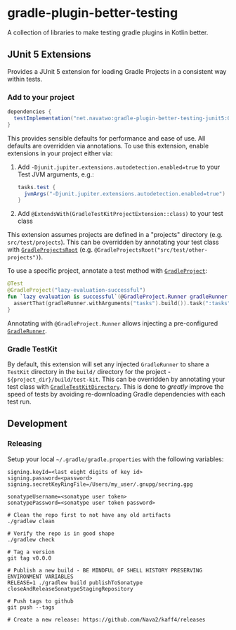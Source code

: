 # gradle-plugin-better-testing
A collection of libraries to make testing gradle plugins in Kotlin better.

## JUnit 5 Extensions

Provides a JUnit 5 extension for loading Gradle Projects in a consistent way within tests.

### Add to your project
```gradle
dependencies {
  testImplementation("net.navatwo:gradle-plugin-better-testing-junit5:0.0.0")
}
```

This provides sensible defaults for performance and ease of use. All defaults are overridden via annotations. To use
this extension, enable extensions in your project either via:
1. Add `-Djunit.jupiter.extensions.autodetection.enabled=true` to your Test JVM arguments, e.g.:
     ```gradle
     tasks.test {
       jvmArgs("-Djunit.jupiter.extensions.autodetection.enabled=true")
     }
     ```
2. Add `@ExtendsWith(GradleTestKitProjectExtension::class)` to your test class

This extension assumes projects are defined in a "projects" directory (e.g. `src/test/projects`). This can be
overridden by annotating your test class with [`GradleProjectsRoot`](gradle-plugin-better-testing-junit5/src/main/kotlin/net/navatwo/gradle/testkit/junit5/GradleProjectsRoot.kt)
(e.g. `@GradleProjectsRoot("src/test/other-projects")`).

To use a specific project, annotate a test method with [`GradleProject`](gradle-plugin-better-testing-junit5/src/main/kotlin/net/navatwo/gradle/testkit/junit5/GradleProject.kt):

```kotlin
@Test
@GradleProject("lazy-evaluation-successful")
fun `lazy evaluation is successful`(@GradleProject.Runner gradleRunner: GradleRunner) {
  assertThat(gradleRunner.withArguments("tasks").build()).task(":tasks").isSuccess()
}
```

Annotating with `@GradleProject.Runner` allows injecting a pre-configured [`GradleRunner`](https://docs.gradle.org/current/javadoc/org/gradle/testkit/runner/GradleRunner.html).

### Gradle TestKit 

By default, this extension will set any injected `GradleRunner` to share a `TestKit` directory in the `build/`
directory for the project - `${project_dir}/build/test-kit`. This can be overridden by annotating your test class with
[`GradleTestKitDirectory`](gradle-plugin-better-testing-junit5/src/main/kotlin/net/navatwo/gradle/testkit/junit5/GradleTestKitDirectory.kt).
This is done to _greatly_ improve the speed of tests by avoiding re-downloading Gradle
dependencies with each test run.

## Development

### Releasing

Setup your local `~/.gradle/gradle.properties` with the following variables:

```
signing.keyId=<last eight digits of key id>
signing.password=<password>
signing.secretKeyRingFile=/Users/my_user/.gnupg/secring.gpg

sonatypeUsername=<sonatype user token>
sonatypePassword=<sonatype user token password>
```

```shell
# Clean the repo first to not have any old artifacts
./gradlew clean

# Verify the repo is in good shape
./gradlew check

# Tag a version
git tag v0.0.0

# Publish a new build - BE MINDFUL OF SHELL HISTORY PRESERVING ENVIRONMENT VARIABLES
RELEASE=1 ./gradlew build publishToSonatype closeAndReleaseSonatypeStagingRepository

# Push tags to github
git push --tags

# Create a new release: https://github.com/Nava2/kaff4/releases
```
